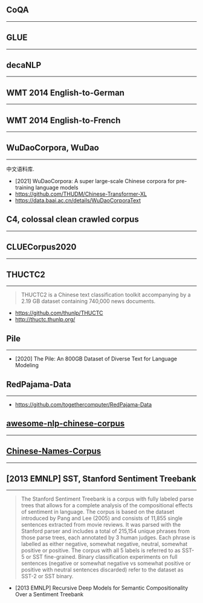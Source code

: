 ## CoQA
-----

## GLUE
-----

## decaNLP
-----

## WMT 2014 English-to-German
---

## WMT 2014 English-to-French
----

## WuDaoCorpora, WuDao
----
中文语料库.

- [2021] WuDaoCorpora: A super large-scale Chinese corpora for pre-training language models
- https://github.com/THUDM/Chinese-Transformer-XL
- https://data.baai.ac.cn/details/WuDaoCorporaText

## C4, colossal clean crawled corpus
---

## CLUECorpus2020 
----

## THUCTC2
---
> THUCTC2 is a Chinese text classification toolkit accompanying by a 2.19 GB dataset containing 740,000 news documents. 

- https://github.com/thunlp/THUCTC
- http://thuctc.thunlp.org/

## Pile
---
- [2020] The Pile: An 800GB Dataset of Diverse Text for Language Modeling


## RedPajama-Data
----
- https://github.com/togethercomputer/RedPajama-Data


## [awesome-nlp-chinese-corpus](https://github.com/wangmuy/awesome-nlp-chinese-corpus )
---

## [Chinese-Names-Corpus](https://github.com/wainshine/Chinese-Names-Corpus )
---

## [2013 EMNLP] SST, Stanford Sentiment Treebank
---
> The Stanford Sentiment Treebank is a corpus with fully labeled parse trees that allows for a complete analysis of the compositional effects of sentiment in language. The corpus is based on the dataset introduced by Pang and Lee (2005) and consists of 11,855 single sentences extracted from movie reviews. It was parsed with the Stanford parser and includes a total of 215,154 unique phrases from those parse trees, each annotated by 3 human judges.
> Each phrase is labelled as either negative, somewhat negative, neutral, somewhat positive or positive. The corpus with all 5 labels is referred to as SST-5 or SST fine-grained. Binary classification experiments on full sentences (negative or somewhat negative vs somewhat positive or positive with neutral sentences discarded) refer to the dataset as SST-2 or SST binary.

- [2013 EMNLP] Recursive Deep Models for Semantic Compositionality Over a Sentiment Treebank
